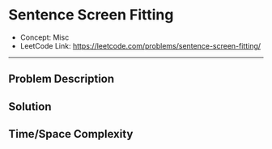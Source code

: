 # Sentence Screen Fitting

- Concept: Misc
- LeetCode Link: https://leetcode.com/problems/sentence-screen-fitting/

---

## Problem Description

## Solution

## Time/Space Complexity

